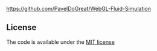 https://github.com/PavelDoGreat/WebGL-Fluid-Simulation

## License

The code is available under the [MIT license](https://github.com/PavelDoGreat/WebGL-Fluid-Simulation/blob/master/LICENSE)
